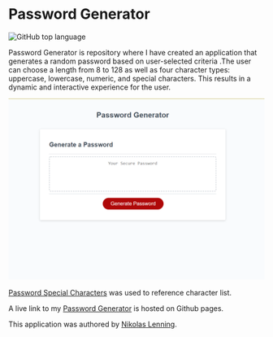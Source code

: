 # Password Generator
![GitHub top language](https://img.shields.io/github/languages/top/nikolaslenning/password-generator)

Password Generator is repository where I have created an application that generates a random password based on user-selected criteria .The user can choose a length from 8 to 128 as well as four character types: uppercase, lowercase, numeric, and special characters. This results in a dynamic and interactive experience for the user. 

![Webpage screenshot](Assets/Screenshot.png)

[Password Special Characters](https://www.owasp.org/index.php/Password_special_characters) was used to reference character list. 

A live link to my [Password Generator](https://nikolaslenning.github.io/password-generator/) is hosted on Github pages.

This application was authored by [Nikolas Lenning](https://github.com/nikolaslenning).